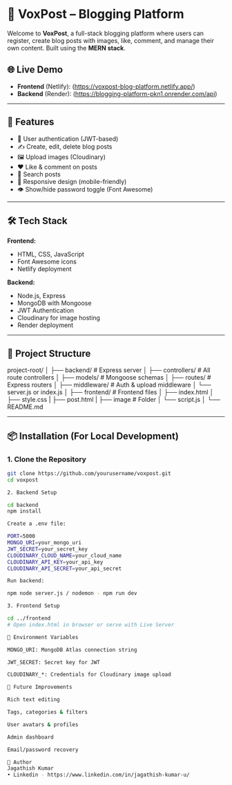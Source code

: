 # 📝 VoxPost – Blogging Platform

Welcome to **VoxPost**, a full-stack blogging platform where users can register, create blog posts with images, like, comment, and manage their own content. Built using the **MERN stack**.

## 🌐 Live Demo

- **Frontend** (Netlify): (https://voxpost-blog-platform.netlify.app/)
- **Backend** (Render): (https://blogging-platform-pkn1.onrender.com/api)

---

## 🚀 Features

- 🔐 User authentication (JWT-based)
- ✍️ Create, edit, delete blog posts
- 🖼️ Upload images (Cloudinary)
- ❤️ Like & comment on posts
- 🔎 Search posts
- 📱 Responsive design (mobile-friendly)
- 👁️ Show/hide password toggle (Font Awesome)

---

## 🛠️ Tech Stack

**Frontend:**
- HTML, CSS, JavaScript
- Font Awesome icons
- Netlify deployment

**Backend:**
- Node.js, Express
- MongoDB with Mongoose
- JWT Authentication
- Cloudinary for image hosting
- Render deployment

---

## 📂 Project Structure

project-root/
│
├── backend/ # Express server
│ ├── controllers/ # All route controllers
│ ├── models/ # Mongoose schemas
│ ├── routes/ # Express routers
│ ├── middleware/ # Auth & upload middleware
│ └── server.js or index.js
│
├── frontend/ # Frontend files
│ ├── index.html
│ ├── style.css
| ├── post.html
| ├── image # Folder
│ └── script.js
│
└── README.md


---

## 📦 Installation (For Local Development)

### 1. Clone the Repository

```bash
git clone https://github.com/yourusername/voxpost.git
cd voxpost

2. Backend Setup

cd backend
npm install

Create a .env file:

PORT=5000
MONGO_URI=your_mongo_uri
JWT_SECRET=your_secret_key
CLOUDINARY_CLOUD_NAME=your_cloud_name
CLOUDINARY_API_KEY=your_api_key
CLOUDINARY_API_SECRET=your_api_secret

Run backend:

npm node server.js / nodemon - npm run dev

3. Frontend Setup

cd ../frontend
# Open index.html in browser or serve with Live Server

🔐 Environment Variables

MONGO_URI: MongoDB Atlas connection string

JWT_SECRET: Secret key for JWT

CLOUDINARY_*: Credentials for Cloudinary image upload

📌 Future Improvements

Rich text editing

Tags, categories & filters

User avatars & profiles

Admin dashboard

Email/password recovery

🙌 Author
Jagathish Kumar
• Linkedin - https://www.linkedin.com/in/jagathish-kumar-u/
